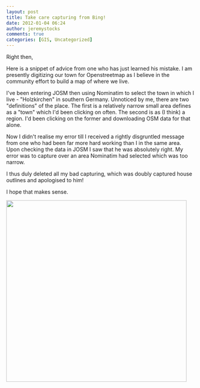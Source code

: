 ```yaml
---
layout: post
title: Take care capturing from Bing!
date: 2012-01-04 06:24
author: jeremystocks
comments: true
categories: [GIS, Uncategorized]
---
```

<p>Right then,</p><p>Here is a snippet of advice from one who has just learned his mistake. I am presently digitizing our town for Openstreetmap as I believe in the community effort to build a map of where we live. </p><p>I've been entering JOSM then using Nominatim to select the town in which I live - "Holzkirchen" in southern Germany. Unnoticed by me, there are two "definitions" of the place. The first is a relatively narrow small area defines as a "town" which I'd been clicking on often. The second is as (I think) a region. I'd been clicking on the former and downloading OSM data for that alone.</p><p>Now I didn't realise my error till I received a rightly disgruntled message from one who had been far more hard working than I in the same area. Upon checking the data in JOSM I saw that he was absolutely right. My error was to capture over an area Nominatim had selected which was too narrow.</p><p>I thus duly deleted all my bad capturing, which was doubly captured house outlines and apologised to him! </p><p>I hope that makes sense. </p>

<a href="http://jeremystocks.files.wordpress.com/2012/01/map.jpg"><img src="http://jeremystocks.files.wordpress.com/2012/01/map.jpg" alt="" title="map" width="480" height="483" class="alignnone size-full wp-image-771" /></a>
